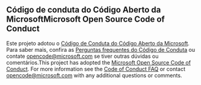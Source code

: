 ## <a name="microsoft-open-source-code-of-conduct"></a><span data-ttu-id="08f89-101">Código de conduta do Código Aberto da Microsoft</span><span class="sxs-lookup"><span data-stu-id="08f89-101">Microsoft Open Source Code of Conduct</span></span>
<span data-ttu-id="08f89-p101">Este projeto adotou o [Código de Conduta do Código Aberto da Microsoft](https://opensource.microsoft.com/codeofconduct/). Para saber mais, confira as [Perguntas frequentes do Código de Conduta](https://opensource.microsoft.com/codeofconduct/faq/) ou contate [opencode@microsoft.com](mailto:opencode@microsoft.com) se tiver outras dúvidas ou comentários.</span><span class="sxs-lookup"><span data-stu-id="08f89-p101">This project has adopted the [Microsoft Open Source Code of Conduct](https://opensource.microsoft.com/codeofconduct/). For more information see the [Code of Conduct FAQ](https://opensource.microsoft.com/codeofconduct/faq/) or contact [opencode@microsoft.com](mailto:opencode@microsoft.com) with any additional questions or comments.</span></span>